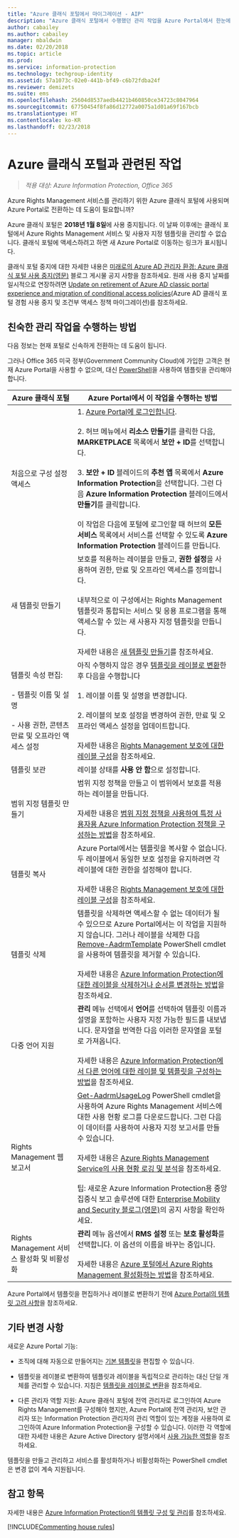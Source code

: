 ```yaml
---
title: "Azure 클래식 포털에서 마이그레이션 - AIP"
description: "Azure 클래식 포털에서 수행했던 관리 작업을 Azure Portal에서 한눈에 볼 수 있습니다."
author: cabailey
ms.author: cabailey
manager: mbaldwin
ms.date: 02/20/2018
ms.topic: article
ms.prod: 
ms.service: information-protection
ms.technology: techgroup-identity
ms.assetid: 57a1073c-02e0-441b-bf49-c6b72fdba24f
ms.reviewer: demizets
ms.suite: ems
ms.openlocfilehash: 25604d8537aedb4421b460850ce34723c8047964
ms.sourcegitcommit: 67750454f8fa86d12772a0075a1d01a69f167bcb
ms.translationtype: HT
ms.contentlocale: ko-KR
ms.lasthandoff: 02/23/2018
---
```

# <a name="tasks-that-you-used-to-do-with-the-azure-classic-portal"></a>Azure 클래식 포털과 관련된 작업

>*적용 대상: Azure Information Protection, Office 365*

Azure Rights Management 서비스를 관리하기 위한 Azure 클래식 포털에 사용되며 Azure Portal로 전환하는 데 도움이 필요합니까?

Azure 클래식 포털은 **2018년 1월 8일**에 사용 중지됩니다. 이 날짜 이후에는 클래식 포털에서 Azure Rights Management 서비스 및 사용자 지정 템플릿을 관리할 수 없습니다. 클래식 포털에 액세스하려고 하면 새 Azure Portal로 이동하는 링크가 표시됩니다.

클래식 포털 중지에 대한 자세한 내용은 [미래로의 Azure AD 관리자 환경: Azure 클래식 포털 사용 중지(영문)](https://cloudblogs.microsoft.com/enterprisemobility/2017/09/18/marching-into-the-future-of-the-azure-ad-admin-experience-retiring-the-azure-classic-portal/) 블로그 게시물 공지 사항을 참조하세요. 원래 사용 중지 날짜를 일시적으로 연장하려면 [Update on retirement of Azure AD classic portal experience and migration of conditional access policies](https://cloudblogs.microsoft.com/enterprisemobility/2017/11/29/update-on-retirement-of-azure-ad-classic-portal-experience-and-migration-of-conditional-access-policies/)(Azure AD 클래식 포털 경험 사용 중지 및 조건부 액세스 정책 마이그레이션)를 참조하세요.

## <a name="how-to-do-your-familiar-admin-tasks"></a>친숙한 관리 작업을 수행하는 방법

다음 정보는 현재 포털로 신속하게 전환하는 데 도움이 됩니다.

그러나 Office 365 미국 정부(Government Community Cloud)에 가입한 고객은 현재 Azure Portal을 사용할 수 없으며, 대신 [PowerShell](configure-templates-with-powershell.md)을 사용하여 템플릿을 관리해야 합니다.


|Azure 클래식 포털|Azure Portal에서 이 작업을 수행하는 방법
|-----------|--------------------|
|처음으로 구성 설정 액세스|1. [Azure Portal에 로그인합니다](configure-policy.md#signing-in-to-the-azure-portal).<br /><br />2. 허브 메뉴에서 **리소스 만들기**를 클릭한 다음, **MARKETPLACE** 목록에서 **보안 + ID**를 선택합니다.<br /><br />3. **보안 + ID** 블레이드의 **추천 앱** 목록에서 **Azure Information Protection**을 선택합니다. 그런 다음 **Azure Information Protection** 블레이드에서 **만들기**를 클릭합니다.<br /><br />이 작업은 다음에 포털에 로그인할 때 허브의 **모든 서비스** 목록에서 서비스를 선택할 수 있도록 **Azure Information Protection** 블레이드를 만듭니다.
|새 템플릿 만들기|보호를 적용하는 레이블을 만들고, **권한 설정**을 사용하여 권한, 만료 및 오프라인 액세스를 정의합니다. <br /><br />내부적으로 이 구성에서는 Rights Management 템플릿과 통합되는 서비스 및 응용 프로그램을 통해 액세스할 수 있는 새 사용자 지정 템플릿을 만듭니다.<br /><br />자세한 내용은 [새 템플릿 만들기](configure-policy-templates.md#to-create-a-new-template)를 참조하세요.
|템플릿 속성 편집: <br /><br />- 템플릿 이름 및 설명<br /><br />- 사용 권한, 콘텐츠 만료 및 오프라인 액세스 설정|아직 수행하지 않은 경우 [템플릿을 레이블로 변환](configure-policy-templates.md#to-convert-templates-to-labels)한 후 다음을 수행합니다<br /><br />1. 레이블 이름 및 설명을 변경합니다.<br /><br />2. 레이블의 보호 설정을 변경하여 권한, 만료 및 오프라인 액세스 설정을 업데이트합니다.<br /><br />자세한 내용은 [Rights Management 보호에 대한 레이블 구성](configure-policy-protection.md#to-configure-a-label-for-rights-management-protection)을 참조하세요.
|템플릿 보관|레이블 상태를 **사용 안 함**으로 설정합니다.
|범위 지정 템플릿 만들기|범위 지정 정책을 만들고 이 범위에서 보호를 적용하는 레이블을 만듭니다. <br /><br />자세한 내용은 [범위 지정 정책을 사용하여 특정 사용자용 Azure Information Protection 정책을 구성하는 방법](configure-policy-scope.md)을 참조하세요.
|템플릿 복사|Azure Portal에서는 템플릿을 복사할 수 없습니다. 두 레이블에서 동일한 보호 설정을 유지하려면 각 레이블에 대한 권한을 설정해야 합니다. <br /><br />자세한 내용은 [Rights Management 보호에 대한 레이블 구성](configure-policy-protection.md#to-configure-a-label-for-rights-management-protection)을 참조하세요.
|템플릿 삭제|템플릿을 삭제하면 액세스할 수 없는 데이터가 될 수 있으므로 Azure Portal에서는 이 작업을 지원하지 않습니다. 그러나 레이블을 삭제한 다음 [Remove-AadrmTemplate](/powershell/module/aadrm/remove-aadrmtemplate) PowerShell cmdlet을 사용하여 템플릿을 제거할 수 있습니다. <br /><br />자세한 내용은 [Azure Information Protection에 대한 레이블을 삭제하거나 순서를 변경하는 방법](configure-policy-delete-reorder.md)을 참조하세요.
|다중 언어 지원|**관리** 메뉴 선택에서 **언어**를 선택하여 템플릿 이름과 설명을 포함하는 사용자 지정 가능한 필드를 내보냅니다. 문자열을 번역한 다음 이러한 문자열을 포털로 가져옵니다. <br /><br />자세한 내용은 [Azure Information Protection에서 다른 언어에 대한 레이블 및 템플릿을 구성하는 방법](configure-policy-languages.md)을 참조하세요.
|Rights Management 웹 보고서|[Get-AadrmUsageLog](/powershell/module/aadrm/Get-AadrmUsageLog) PowerShell cmdlet을 사용하여 Azure Rights Management 서비스에 대한 사용 현황 로그를 다운로드합니다. 그런 다음 이 데이터를 사용하여 사용자 지정 보고서를 만들 수 있습니다. <br /><br />자세한 내용은 [Azure Rights Management Service의 사용 현황 로깅 및 분석](log-analyze-usage.md)을 참조하세요.<br /><br />팁: 새로운 Azure Information Protection용 중앙 집중식 보고 솔루션에 대한 [Enterprise Mobility and Security 블로그(영문)](https://cloudblogs.microsoft.com/enterprisemobility/?product=azure-information-protection)의 공지 사항을 확인하세요.
|Rights Management 서비스 활성화 및 비활성화|**관리** 메뉴 옵션에서 **RMS 설정** 또는 **보호 활성화**를 선택합니다. 이 옵션의 이름을 바꾸는 중입니다.<br /><br />자세한 내용은 [Azure 포털에서 Azure Rights Management 활성화하는 방법](activate-azure.md)을 참조하세요.

Azure Portal에서 템플릿을 편집하거나 레이블로 변환하기 전에 [Azure Portal의 템플릿 고려 사항](configure-policy-templates.md#considerations-for-templates-in-the-azure-portal)을 참조하세요.


## <a name="what-else-has-changed"></a>기타 변경 사항

새로운 Azure Portal 기능:

- 조직에 대해 자동으로 만들어지는 [기본 템플릿](configure-policy-templates.md#default-templates)을 편집할 수 있습니다.

- 템플릿을 레이블로 변환하여 템플릿과 레이블을 독립적으로 관리하는 대신 단일 개체를 관리할 수 있습니다. 지침은 [템플릿을 레이블로 변환](configure-policy-templates.md#to-convert-templates-to-labels)을 참조하세요.

- 다른 관리자 역할 지원: Azure 클래식 포털에 전역 관리자로 로그인하여 Azure Rights Management를 구성해야 했지만, Azure Portal에 전역 관리자, 보안 관리자 또는 Information Protection 관리자의 관리 역할이 있는 계정을 사용하여 로그인하여 Azure Information Protection을 구성할 수 있습니다. 이러한 각 역할에 대한 자세한 내용은 Azure Active Directory 설명서에서 [사용 가능한 역할](/azure/active-directory/active-directory-assign-admin-roles-azure-portal#available-roles)을 참조하세요.

템플릿을 만들고 관리하고 서비스를 활성화하거나 비활성화하는 PowerShell cmdlet은 변경 없이 계속 지원됩니다.

## <a name="see-also"></a>참고 항목
자세한 내용은 [Azure Information Protection의 템플릿 구성 및 관리](../deploy-use/configure-policy-templates.md)를 참조하세요.

[!INCLUDE[Commenting house rules](../includes/houserules.md)]
